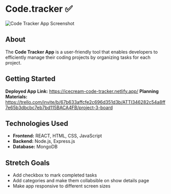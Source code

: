 # Code.tracker :white_check_mark:
![Code Tracker App Screenshot](https://github.com/bmwint22/project-3-frontend/blob/benita/Code%20Tracker%20Screenshot.png?raw=true)
## About
The **Code Tracker App** is a user-friendly tool that enables developers to efficiently manage their coding projects by organizing tasks for each project.
##  Getting Started
 **Deployed App Link:** https://icecream-code-tracker.netlify.app/
 **Planning Materials:** https://trello.com/invite/b/67b633affcfe2c696d351d3b/ATTI346282c54a8ff7e65b3dbcbc7eb7bd115BACA4FB/project-3-board
##  Technologies Used
- **Frontend:** REACT, HTML, CSS, JavaScript
- **Backend:** Node.js, Express.js
- **Database:** MongoDB
## Stretch Goals
- Add checkbox to mark completed tasks
- Add categories and make them collabsible on show details page
- Make app responsive to different screen sizes